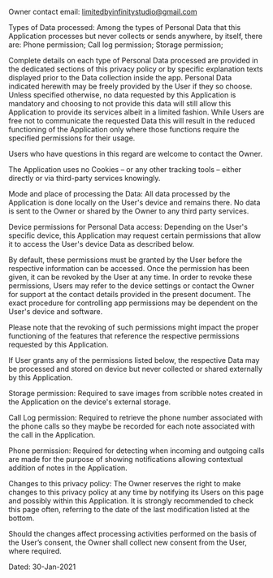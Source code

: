 Owner contact email: limitedbyinfinitystudio@gmail.com

Types of Data processed:
Among the types of Personal Data that this Application processes but never collects or sends anywhere, by itself, there are: Phone permission; Call log permission; Storage permission;

Complete details on each type of Personal Data processed are provided in the dedicated sections of this privacy policy or by specific explanation texts displayed prior to the Data collection inside the app.
Personal Data indicated herewith may be freely provided by the User if they so choose.
Unless specified otherwise, no data requested by this Application is mandatory and choosing to not provide this data will still allow this Application to provide its services albeit in a limited fashion. While Users are free not to communicate the requested Data this will result in the reduced functioning of the Application only where those functions require the specified permissions for their usage.

Users who have questions in this regard are welcome to contact the Owner.

The Application uses no Cookies – or any other tracking tools – either directly or via third-party services knowingly.

Mode and place of processing the Data:
All data processed by the Application is done locally on the User's device and remains there. No data is sent to the Owner or shared by the Owner to any third party services.

Device permissions for Personal Data access:
Depending on the User's specific device, this Application may request certain permissions that allow it to access the User's device Data as described below.

By default, these permissions must be granted by the User before the respective information can be accessed. Once the permission has been given, it can be revoked by the User at any time. In order to revoke these permissions, Users may refer to the device settings or contact the Owner for support at the contact details provided in the present document.
The exact procedure for controlling app permissions may be dependent on the User's device and software.

Please note that the revoking of such permissions might impact the proper functioning of the features that reference the respective permissions requested by this Application.

If User grants any of the permissions listed below, the respective Data may be processed and stored on device but never collected or shared externally by this Application.

Storage permission:
Required to save images from scribble notes created in the Application on the device's external storage.

Call Log permission:
Required to retrieve the phone number associated with the phone calls so they maybe be recorded for each note associated with the call in the Application.

Phone permission:
Required for detecting when incoming and outgoing calls are made for the purpose of showing notifications allowing contextual addition of notes in the Application.


Changes to this privacy policy:
The Owner reserves the right to make changes to this privacy policy at any time by notifying its Users on this page and possibly within this Application. It is strongly recommended to check this page often, referring to the date of the last modification listed at the bottom.

Should the changes affect processing activities performed on the basis of the User’s consent, the Owner shall collect new consent from the User, where required.

Dated: 30-Jan-2021
